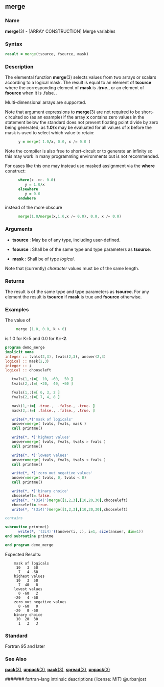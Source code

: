 ## merge
### __Name__

__merge__(3) - \[ARRAY CONSTRUCTION\] Merge variables

### __Syntax__
```fortran
result = merge(tsource, fsource, mask)
```
### __Description__

The elemental function __merge__(3) selects values from two arrays or
scalars according to a logical mask. The result is equal to an element
of __tsource__ where the corresponding element of __mask__ is __.true.__, or an
element of __fsource__ when it is .false. .

Multi-dimensional arrays are supported.

Note that argument expressions to __merge__(3) are not required to be
short-circuited so (as an example) if the array __x__ contains zero values
in the statement below the standard does not prevent floating point
divide by zero being generated; as __1.0/x__ may be evaluated for all values
of __x__ before the mask is used to select which value to retain:

```fortran
      y = merge( 1.0/x, 0.0, x /= 0.0 )
```

Note the compiler is also free to short-circuit or to generate an
infinity so this may work in many programming environments but is not
recommended.

For cases like this one may instead use masked assignment via the __where__
construct:

```fortran
      where(x .ne. 0.0)
         y = 1.0/x
      elsewhere
         y = 0.0
      endwhere
```

instead of the more obscure

```fortran
      merge(1.0/merge(x,1.0,x /= 0.0), 0.0, x /= 0.0)
```

### __Arguments__

  - __tsource__
    : May be of any type, including user-defined.

  - __fsource__
    : Shall be of the same type and type parameters as __tsource__.

  - __mask__
    : Shall be of type _logical_.

Note that (currently) _character_ values must be of the same length.

### __Returns__

The result is of the same type and type parameters as __tsource__. For any
element the result is __tsource__ if __mask__ is true and __fsource__ otherwise.

### __Examples__

The value of

```fortran
     merge (1.0, 0.0, k > 0)
```

is 1.0 for K=5 and 0.0 for K=__-2__.

```fortran
program demo_merge
implicit none
integer :: tvals(2,3), fvals(2,3), answer(2,3)
logical :: mask(2,3)
integer :: i
logical :: chooseleft

   tvals(1,:)=[  10, -60,  50 ]
   tvals(2,:)=[ -20,  40, -60 ]

   fvals(1,:)=[ 0, 3, 2 ]
   fvals(2,:)=[ 7, 4, 8 ]

   mask(1,:)=[ .true.,  .false., .true. ]
   mask(2,:)=[ .false., .false., .true. ]

   write(*,*)'mask of logicals'
   answer=merge( tvals, fvals, mask )
   call printme()

   write(*, *)'highest values'
   answer=merge( tvals, fvals, tvals > fvals )
   call printme()

   write(*, *)'lowest values'
   answer=merge( tvals, fvals, tvals < fvals )
   call printme()

   write(*, *)'zero out negative values'
   answer=merge( tvals, 0, tvals < 0)
   call printme()

   write(*, *)'binary choice'
   chooseleft=.false.
   write(*, '(3i4)')merge([1,2,3],[10,20,30],chooseleft)
   chooseleft=.true.
   write(*, '(3i4)')merge([1,2,3],[10,20,30],chooseleft)

contains

subroutine printme()
      write(*, '(3i4)')(answer(i, :), i=1, size(answer, dim=1))
end subroutine printme

end program demo_merge
```
Expected Results:
```
    mask of logicals
     10   3  50
      7   4 -60
    highest values
     10   3  50
      7  40   8
    lowest values
      0 -60   2
    -20   4 -60
    zero out negative values
      0 -60   0
    -20   0 -60
    binary choice
     10  20  30
      1   2   3
```

### __Standard__

Fortran 95 and later

### __See Also__

[__pack__(3)](PACK),
[__unpack__(3)](UNPACK),
[__pack__(3)](PACK),
[__spread__(3)](SPREAD),
[__unpack__(3)](UNPACK)   

####### fortran-lang intrinsic descriptions (license: MIT) @urbanjost
